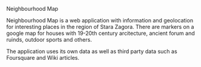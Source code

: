 Neighbourhood Map

Neighbourhood Map is a web application with information and geolocation for interesting
places in the region of Stara Zagora. There are markers on a google map for houses with
19-20th century arcitecture, ancient forum and ruinds, outdoor sports and others.

The application uses its own data as well as third party data such as Foursquare and Wiki
articles. 